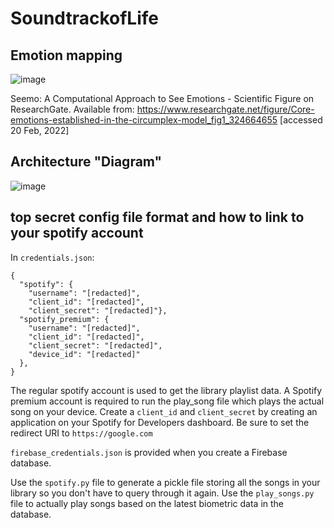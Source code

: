 # SoundtrackofLife

## Emotion mapping
![image](https://user-images.githubusercontent.com/21221668/154844681-f943f53a-e098-4999-9706-8ccda046be41.png)

Seemo: A Computational Approach to See Emotions - Scientific Figure on ResearchGate. Available from: https://www.researchgate.net/figure/Core-emotions-established-in-the-circumplex-model_fig1_324664655 [accessed 20 Feb, 2022]

## Architecture "Diagram"
![image](https://user-images.githubusercontent.com/21221668/154844541-14d5661f-8922-4674-a01d-cad08132e8e6.png)

## top secret config file format and how to link to your spotify account
In `credentials.json`:
```
{
  "spotify": {
    "username": "[redacted]",
    "client_id": "[redacted]",
    "client_secret": "[redacted]"},
  "spotify_premium": {
    "username": "[redacted]",
    "client_id": "[redacted]",
    "client_secret": "[redacted]",
    "device_id": "[redacted]"
  },
}
```

The regular spotify account is used to get the library playlist data. A Spotify premium account is required to run the play_song file which plays the actual song on your device. Create a `client_id` and `client_secret` by creating an application on your Spotify for Developers dashboard. Be sure to set the redirect URI to `https://google.com`

`firebase_credentials.json` is provided when you create a Firebase database.

Use the `spotify.py` file to generate a pickle file storing all the songs in your library so you don't have to query through it again.
Use the `play_songs.py` file to actually play songs based on the latest biometric data in the database.
